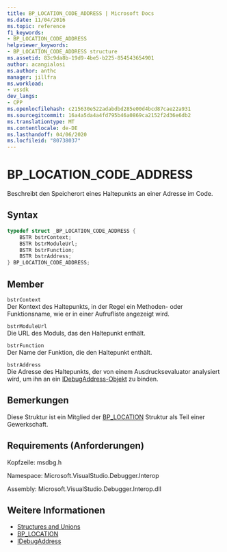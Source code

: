 ```yaml
---
title: BP_LOCATION_CODE_ADDRESS | Microsoft Docs
ms.date: 11/04/2016
ms.topic: reference
f1_keywords:
- BP_LOCATION_CODE_ADDRESS
helpviewer_keywords:
- BP_LOCATION_CODE_ADDRESS structure
ms.assetid: 83c9da8b-19d9-4be5-b225-854543654901
author: acangialosi
ms.author: anthc
manager: jillfra
ms.workload:
- vssdk
dev_langs:
- CPP
ms.openlocfilehash: c215630e522adabdbd285e00d4bcd87cae22a931
ms.sourcegitcommit: 16a4a5da4a4fd795b46a0869ca2152f2d36e6db2
ms.translationtype: MT
ms.contentlocale: de-DE
ms.lasthandoff: 04/06/2020
ms.locfileid: "80738037"
---
```

# <a name="bp_location_code_address"></a>BP_LOCATION_CODE_ADDRESS
Beschreibt den Speicherort eines Haltepunkts an einer Adresse im Code.

## <a name="syntax"></a>Syntax

```cpp
typedef struct _BP_LOCATION_CODE_ADDRESS {
    BSTR bstrContext;
    BSTR bstrModuleUrl;
    BSTR bstrFunction;
    BSTR bstrAddress;
} BP_LOCATION_CODE_ADDRESS;
```

## <a name="members"></a>Member
`bstrContext`\
Der Kontext des Haltepunkts, in der Regel ein Methoden- oder Funktionsname, wie er in einer Aufrufliste angezeigt wird.

`bstrModuleUrl`\
Die URL des Moduls, das den Haltepunkt enthält.

`bstrFunction`\
Der Name der Funktion, die den Haltepunkt enthält.

`bstrAddress`\
Die Adresse des Haltepunkts, der von einem Ausdrucksevaluator analysiert wird, um ihn an ein [IDebugAddress-Objekt](../../../extensibility/debugger/reference/idebugaddress.md) zu binden.

## <a name="remarks"></a>Bemerkungen
Diese Struktur ist ein Mitglied der [BP_LOCATION](../../../extensibility/debugger/reference/bp-location.md) Struktur als Teil einer Gewerkschaft.

## <a name="requirements"></a>Requirements (Anforderungen)
Kopfzeile: msdbg.h

Namespace: Microsoft.VisualStudio.Debugger.Interop

Assembly: Microsoft.VisualStudio.Debugger.Interop.dll

## <a name="see-also"></a>Weitere Informationen
- [Structures and Unions](../../../extensibility/debugger/reference/structures-and-unions.md)
- [BP_LOCATION](../../../extensibility/debugger/reference/bp-location.md)
- [IDebugAddress](../../../extensibility/debugger/reference/idebugaddress.md)
